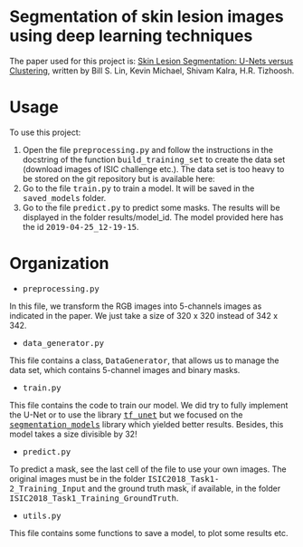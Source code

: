 # Segmentation of skin lesion images using deep learning techniques

The paper used for this project is: [Skin Lesion Segmentation: U-Nets versus Clustering](https://arxiv.org/pdf/1710.01248.pdf), written by Bill S. Lin, Kevin Michael,  Shivam Kalra, H.R. Tizhoosh.

# Usage

To use this project:

1. Open the file <tt>preprocessing.py</tt> and follow the instructions in the docstring of the function <tt>build_training_set</tt> to create the data set (download images of ISIC challenge etc.). The data set is too heavy to be stored on the git repository but is available here:
2. Go to the file <tt>train.py</tt> to train a model. It will be saved in the <tt>saved_models</tt> folder.
3. Go to the file <tt>predict.py</tt> to predict some masks. The results will be displayed in the folder </tt>results/model_id</tt>. The model provided here has the id <tt>2019-04-25_12-19-15</tt>.

# Organization

* <tt>preprocessing.py</tt>

In this file, we transform the RGB images into 5-channels images as indicated in the paper. We just take a size of 320 x 320 instead of 342 x 342.

* <tt>data_generator.py</tt>

This file contains a class, <tt>DataGenerator</tt>, that allows us to manage the data set, which contains 5-channel images and binary masks.

* <tt>train.py</tt>

This file contains the code to train our model. We did try to fully implement the U-Net or to use the library [<tt>tf_unet</tt>](https://github.com/jakeret/tf_unet) but we focused on the [<tt>segmentation_models</tt>](https://github.com/qubvel/segmentation_models) library which yielded better results. Besides, this model takes a size divisible by 32!

* <tt>predict.py</tt>

To predict a mask, see the last cell of the file to use your own images. The original images must be in the folder <tt>ISIC2018_Task1-2_Training_Input</tt> and the ground truth mask, if available, in the folder <tt>ISIC2018_Task1_Training_GroundTruth</tt>.

* <tt>utils.py</tt>

This file contains some functions to save a model, to plot some results etc.
